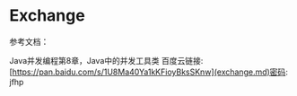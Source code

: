 # Exchange

参考文档：

Java并发编程第8章，Java中的并发工具类 百度云链接:[https://pan.baidu.com/s/1U8Ma40Ya1kKFioyBksSKnw](exchange.md)密码: jfhp

